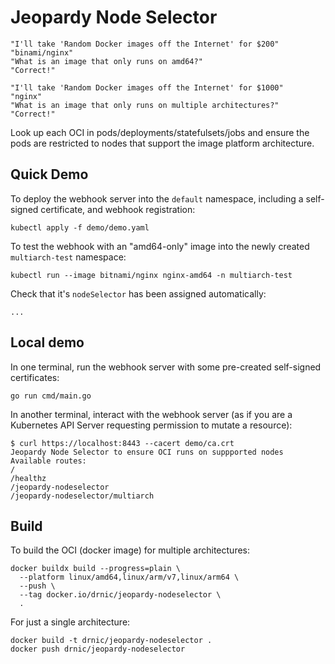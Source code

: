 # Jeopardy Node Selector

```script
"I'll take 'Random Docker images off the Internet' for $200"
"binami/nginx"
"What is an image that only runs on amd64?"
"Correct!"

"I'll take 'Random Docker images off the Internet' for $1000"
"nginx"
"What is an image that only runs on multiple architectures?"
"Correct!"
```

Look up each OCI in pods/deployments/statefulsets/jobs and ensure the pods are restricted to nodes that support the image platform architecture.

## Quick Demo

To deploy the webhook server into the `default` namespace, including a self-signed certificate, and webhook registration:

```plain
kubectl apply -f demo/demo.yaml
```

To test the webhook with an "amd64-only" image into the newly created `multiarch-test` namespace:

```plain
kubectl run --image bitnami/nginx nginx-amd64 -n multiarch-test
```

Check that it's `nodeSelector` has been assigned automatically:

```plain
...
```

## Local demo

In one terminal, run the webhook server with some pre-created self-signed certificates:

```plain
go run cmd/main.go
```

In another terminal, interact with the webhook server (as if you are a Kubernetes API Server requesting permission to mutate a resource):

```plain
$ curl https://localhost:8443 --cacert demo/ca.crt
Jeopardy Node Selector to ensure OCI runs on suppported nodes
Available routes:
/
/healthz
/jeopardy-nodeselector
/jeopardy-nodeselector/multiarch
```

## Build

To build the OCI (docker image) for multiple architectures:

```plain
docker buildx build --progress=plain \
  --platform linux/amd64,linux/arm/v7,linux/arm64 \
  --push \
  --tag docker.io/drnic/jeopardy-nodeselector \
  .
```

For just a single architecture:

```plain
docker build -t drnic/jeopardy-nodeselector .
docker push drnic/jeopardy-nodeselector
```